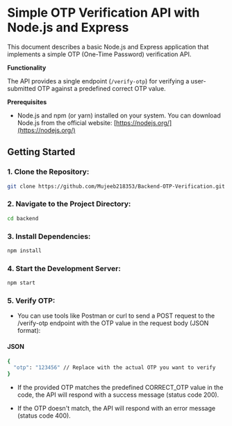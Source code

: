 # Simple OTP Verification API with Node.js and Express

This document describes a basic Node.js and Express application that implements a simple OTP (One-Time Password) verification API.

**Functionality**

The API provides a single endpoint (`/verify-otp`) for verifying a user-submitted OTP against a predefined correct OTP value.

**Prerequisites**

- Node.js and npm (or yarn) installed on your system. You can download Node.js from the official website: [https://nodejs.org/](https://nodejs.org/)

## Getting Started

### 1. Clone the Repository:

```bash
git clone https://github.com/Mujeeb218353/Backend-OTP-Verification.git
```

### 2. Navigate to the Project Directory:

```bash
cd backend
```

### 3. Install Dependencies:

```bash
npm install
```

### 4. Start the Development Server:

```bash
npm start
```

### 5. Verify OTP:

- You can use tools like Postman or curl to send a POST request to the /verify-otp endpoint with the OTP value in the request body (JSON format):

#### JSON
``` bash
{
  "otp": "123456" // Replace with the actual OTP you want to verify
}
```

- If the provided OTP matches the predefined CORRECT_OTP value in the code, the API will respond with a success message (status code 200).

- If the OTP doesn't match, the API will respond with an error message (status code 400).
